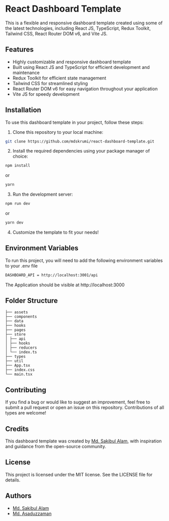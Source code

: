 # React Dashboard Template

This is a flexible and responsive dashboard template created using some of the latest technologies, including React JS, TypeScript, Redux Toolkit, Tailwind CSS, React Router DOM v6, and Vite JS.

## Features

- Highly customizable and responsive dashboard template
- Built using React JS and TypeScript for efficient development and maintenance
- Redux Toolkit for efficient state management
- Tailwind CSS for streamlined styling
- React Router DOM v6 for easy navigation throughout your application
- Vite JS for speedy development

## Installation

To use this dashboard template in your project, follow these steps:

1. Clone this repository to your local machine:

```bash
git clone https://github.com/mdskrumi/react-dashboard-template.git
```

2. Install the required dependencies using your package manager of choice:

```bash
npm install
```

or

```bash
yarn
```

3. Run the development server:

```bash
npm run dev
```

or

```bash
yarn dev
```

4. Customize the template to fit your needs!

## Environment Variables

To run this project, you will need to add the following environment variables to your .env file

```bash
DASHBOARD_API = http://localhost:3001/api
```

The Application should be visible at http://localhost:3000

## Folder Structure

```src
├── assets
├── components
├── data
├── hooks
├── pages
├── store
│ ├── api
│ ├── hooks
│ ├── reducers
│ └── index.ts
├── types
├── util
├── App.tsx
├── index.css
└── main.tsx
```

## Contributing

If you find a bug or would like to suggest an improvement, feel free to submit a pull request or open an issue on this repository. Contributions of all types are welcome!

## Credits

This dashboard template was created by [Md. Sakibul Alam](https://github.com/mdskrumi), with inspiration and guidance from the open-source community.

## License

This project is licensed under the MIT license. See the LICENSE file for details.

## Authors

- [Md. Sakibul Alam](https://github.com/mdskrumi)
- [Md. Asaduzzaman](https://github.com/Asad-404)
